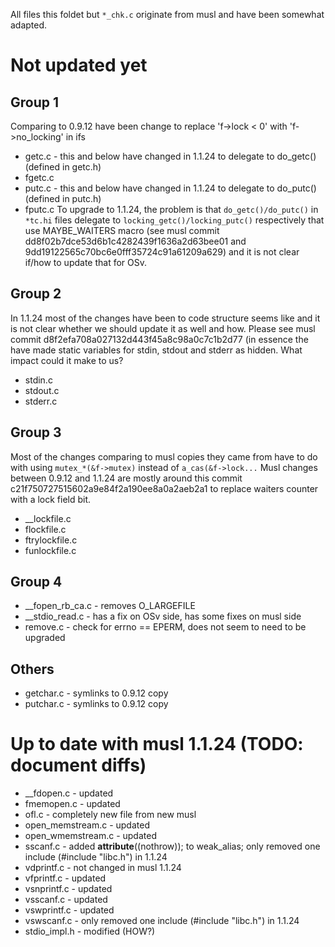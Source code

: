 All files this foldet but `*_chk.c` originate from musl and have been somewhat adapted.

# Not updated yet
## Group 1
Comparing to 0.9.12 have been change to replace 'f->lock < 0' with 'f->no_locking' in ifs
* getc.c - this and below have changed in 1.1.24 to delegate to do_getc() (defined in getc.h)
* fgetc.c
* putc.c - this and below have changed in 1.1.24 to delegate to do_putc() (defined in putc.h)
* fputc.c
To upgrade to 1.1.24, the problem is that `do_getc()/do_putc()` in `*tc.hi` files
delegate to `locking_getc()/locking_putc()` respectively that use MAYBE_WAITERS macro
(see musl commit dd8f02b7dce53d6b1c4282439f1636a2d63bee01 and 9dd19122565c70bc6e0fff35724c91a61209a629)
and it is not clear if/how to update that for OSv.

## Group 2
In 1.1.24 most of the changes have been to code structure seems like and it is not clear
whether we should update it as well and how. Please see musl commit d8f2efa708a027132d443f45a8c98a0c7c1b2d77
(in essence the have made static variables for stdin, stdout and stderr as hidden. What impact could it make to us?
* stdin.c
* stdout.c
* stderr.c

## Group 3
Most of the changes comparing to musl copies they came from have to do with using
`mutex_*(&f->mutex)` instead of `a_cas(&f->lock...`
Musl changes between 0.9.12 and 1.1.24 are mostly around this commit c21f750727515602a9e84f2a190ee8a0a2aeb2a1
to replace waiters counter with a lock field bit.
* __lockfile.c
* flockfile.c
* ftrylockfile.c
* funlockfile.c

## Group 4
* __fopen_rb_ca.c - removes O_LARGEFILE
* __stdio_read.c - has a fix on OSv side, has some fixes on musl side
* remove.c - check for errno == EPERM, does not seem to need to be upgraded

## Others
* getchar.c - symlinks to 0.9.12 copy
* putchar.c - symlinks to 0.9.12 copy

# Up to date with musl 1.1.24 (TODO: document diffs)
* __fdopen.c - updated
* fmemopen.c - updated
* ofl.c - completely new file from new musl
* open_memstream.c - updated
* open_wmemstream.c - updated
* sscanf.c - added __attribute__((nothrow)); to weak_alias; only removed one include (#include "libc.h") in 1.1.24
* vdprintf.c - not changed in musl 1.1.24
* vfprintf.c - updated
* vsnprintf.c - updated
* vsscanf.c - updated
* vswprintf.c - updated
* vswscanf.c - only removed one include (#include "libc.h") in 1.1.24
* stdio_impl.h - modified (HOW?)
